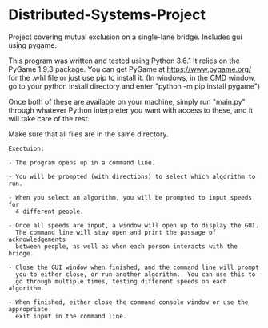 # Distributed-Systems-Project
Project covering mutual exclusion on a single-lane bridge.  Includes gui using pygame.

This program was written and tested using Python 3.6.1
It relies on the PyGame 1.9.3 package.
You can get PyGame at https://www.pygame.org/ for the .whl file or just use pip to install it.
(In windows, in the CMD window, go to your python install directory and enter "python -m pip install pygame")

Once both of these are available on your machine, simply run
"main.py" through whatever Python interpreter you want with access 
to these, and it will take care of the rest.

Make sure that all files are in the same directory.
~~~~~~~~~~~~~~~~~~~~~~~~~~~~~~
Exectuion: 

- The program opens up in a command line.  

- You will be prompted (with directions) to select which algorithm to run.

- When you select an algorithm, you will be prompted to input speeds for
  4 different people.

- Once all speeds are input, a window will open up to display the GUI.
  The command line will stay open and print the passage of acknowledgements
  between people, as well as when each person interacts with the bridge.

- Close the GUI window when finished, and the command line will prompt
  you to either close, or run another algorithm.  You can use this to
  go through multiple times, testing different speeds on each algorithm.

- When finished, either close the command console window or use the appropriate
  exit input in the command line.
